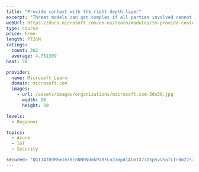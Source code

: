 ```yaml
---
title: "Provide context with the right depth layer"
excerpt: "Threat models can get complex if all parties involved cannot agree on a data-flow diagram depth layer that provides enough context to satisfy requirements"
webUrl: https://docs.microsoft.com/en-us/learn/modules/tm-provide-context-with-the-right-depth-layer/
type: course
price: Free
length: PT26M
ratings:
  count: 382
  average: 4.751309
heat: 50

provider:
  name: Microsoft Learn
  domain: microsoft.com
  images:
    - url: /assets/images/organizations/microsoft.com-50x50.jpg
      width: 50
      height: 50

levels:
  - Beginner

topics:
  - Azure
  - IoT
  - Security

secured: "QGIJ4f89MEm1hs9cnNNHNUmkPa8FLnZzmpd1ACmIX77O5p5vV5alLTrdm2752gyFnKqAD7XxCGs0GCEXJIU81cA6vGPgs4KDfiEdm0mUOpiOxhnKr1VQtPiJt8EuB57hJl7Td+RObWZfEdU9DuDaN9zfmEXZpR6s919R7lvtoTPi7EBmmbTFKTElaZh4tnlGcVeJ8dtHeGnoOCZITN1AP9mPbbeunw3jP/q44MmpondMLro9zojw48jm+e8U3Y77g5aXNe2oxJL/GKSKNlsxjNhriRRa+agxIBLRyBy+NzNYb7RcGKSomlUV8cAn8jGVoMcSjcngm7xSEHrq1V7aTohAmQT8E4MOmydAL20JAfuEQNig0vufrCLqLY6mQBpm2a11itVK0fDzlJtGqmZGjKR3SK14RYWhQayhLSvUUVs=;iBmOJOYGYgpxLO/AUqf1NQ=="
---
```


